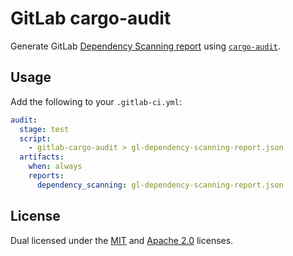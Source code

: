 # GitLab cargo-audit

Generate GitLab [Dependency Scanning report](https://docs.gitlab.com/ee/user/application_security/dependency_scanning/) using [`cargo-audit`](https://github.com/rustsec/rustsec).

## Usage

Add the following to your `.gitlab-ci.yml`:

```yaml
audit:
  stage: test
  script:
    - gitlab-cargo-audit > gl-dependency-scanning-report.json
  artifacts:
    when: always
    reports:
      dependency_scanning: gl-dependency-scanning-report.json
```

## License

Dual licensed under the [MIT](LICENSE-MIT) and [Apache 2.0](LICENSE-APACHE) licenses.
